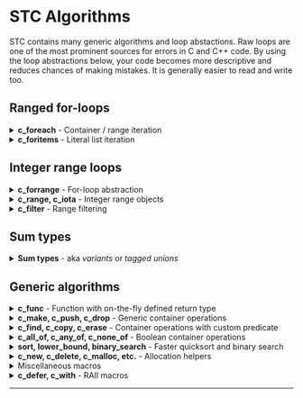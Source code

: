 # STC Algorithms

STC contains many generic algorithms and loop abstactions. Raw loops are one of the most prominent
sources for errors in C and C++ code. By using the loop abstractions below, your code becomes more
descriptive and reduces chances of making mistakes. It is generally easier to read and write too.

## Ranged for-loops
<details>
<summary><b>c_foreach</b> - Container / range iteration</summary>
"No raw loops" - Sean Parent

### c_foreach, c_foreach_reverse, c_foreach_n, c_foreach_kv
```c++
#include "stc/common.h"
```

| Usage                                    | Description                               |
|:-----------------------------------------|:------------------------------------------|
| `c_foreach (it, ctype, container)`       | Iteratate all elements                    |
| `c_foreach (it, ctype, it1, it2)`        | Iterate the range [it1, it2)              |
| `c_foreach_reverse (it, ctype, container)`| Iteratate elements in reverse: *vec, deque, queue, stack* |
| `c_foreach_reverse (it, ctype, it1, it2)`| Iteratate range [it1, it2) elements in reverse. |
| `c_foreach_n (it, ctype, container, n)`| Iteratate `n` first elements. Index variable is `{it}_index`. |
| `c_foreach_kv (key, val, ctype, container)` | Iterate maps with "structured binding" |

```c++
#define i_type IMap, int, int
#include "stc/smap.h"
// ...
IMap map = c_make(IMap, { {23,1}, {3,2}, {7,3}, {5,4}, {12,5} });

c_foreach (i, IMap, map)
    printf(" %d", i.ref->first);
// 3 5 7 12 23

// same, with raw for loop:
for (IMap_iter i = IMap_begin(&map); i.ref; IMap_next(&i))
    printf(" %d", i.ref->first);

// iterate from iter to end
IMap_iter iter = IMap_find(&map, 7);
c_foreach (i, IMap, iter, IMap_end(&map))
    printf(" %d", i.ref->first);
// 7 12 23

// iterate first 3 with an index count enumeration
c_foreach_n (i, IMap, map, 3)
    printf(" %zd:(%d %d)", i_index, i.ref->first, i.ref->second);
// 0:(3 2) 1:(5 4) 2:(7 3)

// iterate a map using "structured binding" of the key and val pair:
c_foreach_kv (id, count, IMap, map)
    printf(" (%d %d)", *id, *count);
```
</details>
<details>
<summary><b>c_foritems</b> - Literal list iteration</summary>

### c_foritems
Iterate compound literal array elements. In addition to `i.ref`, you can access `i.index` and `i.size`.
```c++
// apply multiple push_backs
c_foritems (i, int, {4, 5, 6, 7})
    list_i_push_back(&lst, *i.ref);

// insert in existing map
c_foritems (i, hmap_ii_value, {{4, 5}, {6, 7}})
    hmap_ii_insert(&map, i.ref->first, i.ref->second);

// string literals pushed to a stack of cstr elements:
c_foritems (i, const char*, {"Hello", "crazy", "world"})
    stack_cstr_emplace(&stk, *i.ref);
```
</details>

## Integer range loops

<details>
<summary><b>c_forrange</b> - For-loop abstraction</summary>

### c_forrange, c_forrange32, c_forrange_t
- `c_forrange`: abstraction for iterating sequence of integers. Like python's **for** *i* **in** *range()* loop. Uses `isize` (*ptrdiff_t*) as control variable.
- `c_forrange32` is like *c_forrange*, but uses `int32` as control variable.
- `c_forrange_t` is like *c_forrange*, but takes an additional ***type*** for the control variable as first argument.

| Usage                                | Python equivalent                    |
|:-------------------------------------|:-------------------------------------|
| `c_forrange (stop)`                  | `for _ in range(stop):`              |
| `c_forrange (i, stop)`               | `for i in range(stop):`              |
| `c_forrange (i, start, stop)`        | `for i in range(start, stop):`       |
| `c_forrange (i, start, stop, step)`  | `for i in range(start, stop, step):` |

| Usage                                          |
|:-----------------------------------------------|
| `c_forrange_t(IntType, i, stop)`               |
| `c_forrange_t(IntType, i, start, stop)`        |
| `c_forrange_t(IntType, i, start, stop, step)`  |

```c++
c_forrange (5) printf("x");
// xxxxx
c_forrange (i, 5) printf(" %lld", i);
// 0 1 2 3 4
c_forrange (i, -3, 3) printf(" %lld", i);
// -3 -2 -1 0 1 2
c_forrange (i, 30, 0, -5) printf(" %lld", i);
// 30 25 20 15 10 5
```
</details>
<details>
<summary><b>c_range, c_iota</b> - Integer range objects</summary>

### crange, crange32, c_iota
An integer sequence generator type, similar to [boost::irange](https://www.boost.org/doc/libs/release/libs/range/doc/html/range/reference/ranges/irange.html).

- `crange` uses `isize` (ptrdiff_t) as control variable
- `crange32` is like *crange*, but uses `int32` as control variable, which may be faster.

```c++
crange      crange_make(stop);              // 0, 1, ... stop-1
crange      crange_make(start, stop);       // start, start+1, ... stop-1
crange      crange_make(start, stop, step); // start, start+step, ... upto-not-including stop,
                                            // step may be negative.
crange_iter crange_begin(crange* self);
void        crange_next(crange_iter* it);


crange&     c_iota(start);                  // l-value; NB! otherwise like crange_make(start, INTPTR_MAX)
crange&     c_iota(start, stop);            // l-value; otherwise like crange_make(start, stop)
crange&     c_iota(start, stop, step);      // l-value; otherwise like crange_make(start, stop, step)
```
 The **crange_value** type is *isize*. Variables *start*, *stop*, and *step* are of type *crange_value*.
```c++
// 1. All primes less than 32: See below for c_filter() and is_prime()
crange r1 = crange_make(3, 32, 2);
printf("2"); // first prime
c_filter(crange, r1, true
    && is_prime(*value)
    && printf(" %zi", *value)
);
// 2 3 5 7 11 13 17 19 23 29 31

// 2. The first 11 primes:
// c_iota() can be used as argument to c_filter.
printf("2");
c_filter(crange, c_iota(3), true
    && is_prime(*value)
    && (printf(" %zi", *value), c_flt_take(10))
);
// 2 3 5 7 11 13 17 19 23 29 31
```

</details>
<details>
<summary><b>c_filter</b> - Range filtering</summary>

### c_filter, c_filter_zip, c_filter_pairwise, c_forfilter
Functional programming with chained `&&` filtering. `value` is the pointer to current value.
It enables a subset of functional programming like in other popular languages.

- **Note 1**: The **_reverse** variants only works with *vec, deque, stack, queue* containers.
- **Note 2**: There is also a `c_forfilter` loop variant of `c_filter`. It uses the filter namings
`c_fflt_skip(it, numItems)`, etc.

| Usage                                | Description                       |
|:-------------------------------------|:----------------------------------|
| `c_filter(CType, container, filters)` | Filter items in chain with the && operator |
| `c_filter_from(CType, start, filters)` | Filter from start iterator |
| `c_filter_reverse(CType, cnt, filters)` | Filter items in reverse order  |
| `c_filter_reverse_from(CType, rstart, filters)` | Filter reverse from rstart iterator |
| *c_filter_zip*, *c_filter_pairwise*: ||
| `c_filter_zip(CType, cnt1, cnt2, filters)` | Filter (cnt1, cnt2) items |
| `c_filter_zip(CType1, cnt1, CType2, cnt2, filters)` | May use different types for cnt1, cnt2 |
| `c_filter_reverse_zip(CType, cnt1, cnt2, filters)` | Filter (cnt1, cnt2) items in reverse order  |
| `c_filter_reverse_zip(CType1, cnt1, CType2, cnt2, filters)` | May use different types for cnt1, cnt2 |
| `c_filter_pairwise(CType, cnt, filters)` | Filter items pairwise as value1, value2 |

| Built-in filter              | Description                                |
|:-----------------------------|:-------------------------------------------|
| `c_flt_skip(numItems)`       | Skip numItems (increments count)           |
| `c_flt_take(numItems)`       | Take numItems only (increments count)      |
| `c_flt_skipwhile(predicate)` | Skip items until predicate is false        |
| `c_flt_takewhile(predicate)` | Take items until predicate is false        |
| `c_flt_counter()`            | Increment count and return it              |
| `c_flt_getcount()`           | Number of items passed skip/take/counter   |
| `c_flt_map(expr)`            | Map expr to current value. Input unchanged |
| `c_flt_src`                  | Pointer variable to current unmapped source value |
| `value`                      | Pointer variable to (possible mapped) value |
| For *c_filter_zip*, *c_filter_pairwise*: ||
| `c_flt_map1(expr)`           | Map expr to value1. Input unchanged |
| `c_flt_map2(expr)`           | Map expr to value2. Input unchanged |
| `c_flt_src1, c_flt_src2`     | Pointer variables to current unmapped source values |
| `value1, value2`             | Pointer variables to (possible mapped) values |

[ [Run this example](https://godbolt.org/z/MhW7xz5sn) ]
```c++
#include <stdio.h>
#define i_type Vec, int
#include "stc/stack.h"
#include "stc/algorithm.h"

int main(void)
{
    Vec vec = c_make(Vec, {1, 2, 3, 4, 5, 6, 7, 8, 1, 2, 3, 9, 10, 11, 12, 5});

    c_filter(Vec, vec, true
        && c_flt_skipwhile(*value < 3)  // skip leading values < 3
        && (*value & 1) == 1            // then use odd values only
        && c_flt_map(*value * 2)        // multiply by 2
        && c_flt_takewhile(*value < 20) // stop if mapped *value >= 20
        && printf(" %d", *value)        // print value
    );
    //  6 10 14 2 6 18
    puts("");
    Vec_drop(&vec);
}
```
</details>

## Sum types

<details>
<summary><b>Sum types</b> - aka <i>variants</i> or <i>tagged unions</i></summary>

This is a tiny, robust and fully typesafe implementation of sum types. They work
similarly as in Zig, Odin and Rust, and is just as easy and safe to use.
Each tuple/parentesized field is an enum (tag) with an associated data type (payload),
called a *variant* of the sum type. The sum type itself is a **union** type.

Synopsis:
```c++
// Define a sum type
c_sumtype (SumType,
    (VariantEnum1, VariantType1),
    ...
    (VariantEnumN, VariantTypeN)
);

SumType c_variant(VariantEnum tag, VariantType value); // Sum type constructor
bool    c_holds(const SumType* obj, VariantEnum tag);  // does obj hold VariantType?
int     c_tag_index(SumType* obj);                     // 1-based index (mostly for debug)

// Use a sum type (1)
c_when (SumType* obj) {
    c_is(VariantEnum1, VariantType1* x) <body>;
    c_is(VariantEnum2) c_or_is(VariantEnum3) <body>;
    ...
    c_otherwise <body>;
}

// Use a sum type (2)
c_if_is(SumType* obj, VariantEnum1, VariantType1* x) <body>;
...
else <body>;
```
The **c_when** statement is exhaustive. The compiler will give a warning if not all variants are
covered by **c_is** (requires `-Wall` or `-Wswitch` gcc/clang compiler flag). The first enum value
is deliberately set to 1 in order to easier detect non/zero-initialized variants.

* Note: The `x` variables in the synopsis are "auto" type declared/defined - see examples.
* Caveat 1: The use of `continue` inside a `c_when` (or `c_if_is`) block, when `c_when` is inside a loop will
not work as expected. It will only break out of the `c_when`-block. Instead, use `goto` to jump to the
end of the loop. `break` will break out of `c_when`, i.e. it behaves like `switch`.
* Caveat 2: Sum types will generally not work in coroutines because the `x` variable is local and therefore
will not be preserved across `cco_yield..` / `cco_await..`.

### Example 1

[ [Run this code](https://godbolt.org/z/PEvjGff3E) ]
```c++
#include <stdio.h>
#include "stc/algorithm.h"

c_sumtype (Tree,
    (Empty, _Bool),
    (Leaf, int),
    (Node, struct {int value; Tree *left, *right;})
);

int tree_sum(Tree* t) {
    c_when (t) {
        c_is(Empty) return 0;
        c_is(Leaf, v) return *v;
        c_is(Node, n) return n->value + tree_sum(n->left) + tree_sum(n->right);
    }
    return -1;
}

int main(void) {
    Tree* tree =
    &c_variant(Node, {1,
        &c_variant(Node, {2,
            &c_variant(Leaf, 3),
            &c_variant(Leaf, 4)
        }),
        &c_variant(Leaf, 5)
    });

    printf("sum = %d\n", tree_sum(tree));
}
```

### Example 2
This example has two sum types. The `MessageChangeColor` variant uses the `Color` sum type as
its data type (payload). Because C does not have namespaces, it is recommended to prefix the variant names with the sum type name, as with regular enums.

[ [Run this code](https://godbolt.org/z/846bbjzGG) ]
```c++
// https://doc.rust-lang.org/book/ch18-03-pattern-syntax.html#destructuring-enums
#include <stdio.h>
#include <stc/algorithm.h>

c_sumtype (Color,
    (ColorRgb, struct {int32 r, g, b;}),
    (ColorHsv, struct {int32 h, s, v;})
);

c_sumtype (Message,
    (MessageQuit, _Bool),
    (MessageMove, struct {int32 x, y;}),
    (MessageWrite, const char*),
    (MessageChangeColor, Color)
);


int main(void) {
    Message msg[] = {
        c_variant(MessageMove, {42, 314}),
        c_variant(MessageChangeColor, c_variant(ColorHsv, {0, 160, 255})),
    };

    c_forrange (i, c_arraylen(msg))
    c_when (&msg[i]) {
        c_is(MessageQuit) {
            printf("The Quit variant has no data to destructure.\n");
        }
        c_is(MessageMove, p) {
            printf("Move %d in the x direction and %d in the y direction\n", p->x, p->y);
        }
        c_is(MessageWrite, text) {
            printf("Text message: %s\n", *text);
        }
        c_is(MessageChangeColor, cc) c_when (cc) {
            c_is(ColorRgb, c)
                printf("Change color to red %d, green %d, and blue %d\n", c->r, c->g, c->b);
            c_is(ColorHsv, c)
                printf("Change color to hue %d, saturation %d, value %d\n", c->h, c->s, c->v);
        }
    }
}
```
</details>


## Generic algorithms

<details>
<summary><b>c_func</b> - Function with on-the-fly defined return type</summary>

### c_func

A macro for conveniently defining functions with multiple return values. This is for encouraging
to write functions that returns extra error context when error occurs, or just multiple return values.

```c++
Vec get_data(void) {
    return c_make(Vec, {1, 2, 3, 4, 5, 6});
}

// same as get_data(), but with the c_func macro "syntax".
c_func (get_data1,(void), ->, Vec) {
    return c_make(Vec, {1, 2, 3, 4, 5, 6});
}

// return two Vec types "on-the-fly".
c_func (get_data2,(void), ->, struct {Vec v1, v2;}) {
    return (get_data2_result){
        .v1 = c_make(Vec, {1, 2, 3, 4, 5, 6}),
        .v2 = c_make(Vec, {7, 8, 9, 10, 11})
    };
}

// return a Vec, and an err code which is 0 if OK.
c_func (load_data,(const char* fname), ->, struct {Vec vec; int err;}) {
    FILE* fp = fopen(fname, "rb");
    if (fp == 0)
        return (load_data_result){.err = 1};

    load_data_result out = {Vec_with_size(1024, '\0')};
    fread(out.vec.data, sizeof(out.vec.data[0]), 1024, fp);
    fclose(fp);
    return out;
}
```
</details>
<details>
<summary><b>c_make, c_push, c_drop</b> - Generic container operations</summary>

These work on any container. *c_make()* may also be used for **cspan** views.

### c_make, c_push, c_drop

- **c_make** - construct any container from an initializer list
- **c_push** - push values onto any container from an initializer list
- **c_drop** - drop (destroy) multiple containers of the same type

[ [Run this code](https://godbolt.org/z/K9Y5EMGxM) ]
```c++
#include <stdio.h>
#define i_type Vec, int
#include "stc/vec.h"

#define i_type Map, int, int
#include "stc/hmap.h"

c_func (split_map,(Map map), ->, struct {Vec keys, values;}) {
    split_map_result out = {0};
    c_foreach_kv (k, v, Map, map) {
        Vec_push(&out.keys, *k);
        Vec_push(&out.values, *v);
    }
    return out;
}

int main(void) {
    Vec vec = c_make(Vec, {1, 2, 3, 4, 5, 6});
    Map map = c_make(Map, {{1, 2}, {3, 4}, {5, 6}});

    c_push(Vec, &vec, {7, 8, 9, 10, 11, 12});
    c_push(Map, &map, {{7, 8}, {9, 10}, {11, 12}});

    c_foreach (i, Vec, vec)
        printf("%d ", *i.ref);
    puts("");

    c_foreach_kv(k, v, Map, map)
        printf("[%d %d] ", *k, *v);
    puts("");

    split_map_result res = split_map(map);

    c_foreach (i, Vec, res.values)
        printf("%d ", *i.ref);
    puts("");

    c_drop(Vec, &vec, &res.keys, &res.values);
    c_drop(Map, &map);
}
```
</details>
<details>
<summary><b>c_find, c_copy, c_erase</b> - Container operations with custom predicate</summary>

### c_find_if, c_find_reverse_if
Find linearily in containers using a predicate. `value` is a pointer to each element in predicate.
***outiter_ptr*** must be defined prior to call.
- `c_find_if(CntType, cnt, outiter_ptr, pred)`.
- `c_find_if(CntType, startiter, enditer, outiter_ptr, pred)`
- `c_find_reverse_if(CntType, cnt, outiter_ptr, pred)`
- `c_find_reverse_if(CntType, startiter, enditer, outiter_ptr, pred)`

### c_copy, c_copy_reverse, c_copy_if, c_copy_reverse_if
Copy linearily in containers using a predicate. `value` is a pointer to each element in predicate.
- `c_copy(CntType, cnt, outcnt_ptr)`
- `c_copy(CntType, cnt, OutCnt, outcnt_ptr)`
- `c_copy_reverse(CntType, cnt, outcnt_ptr)`
- `c_copy_reverse(CntType, cnt, OutCnt, outcnt_ptr)`
- `c_copy_if(CntType, cnt, outcnt_ptr, pred)`
- `c_copy_if(CntType, cnt, OutCnt, outcnt_ptr, pred)`
- `c_copy_reverse_if(CntType, cnt, outcnt_ptr, pred)`
- `c_copy_reverse_if(CntType, cnt, OutCnt, outcnt_ptr, pred)`

### c_erase_if, c_eraseremove_if
Erase linearily in containers using a predicate. `value` is a pointer to each element in predicate.
- `c_erase_if(CntType, cnt_ptr, pred)`. Use with **list**, **hmap**, **hset**, **smap**, and **sset**.
- `c_eraseremove_if(CntType, cnt_ptr, pred)`. Use with **stack**, **vec**, **deque**, and **queue** only.
```c++
#include <stdio.h>
#include "stc/cstr.h"
#include "stc/algorithm.h"

#define i_type Vec, int
#define i_use_cmp
#include "stc/vec.h"

#define i_type List, int
#define i_use_cmp
#include "stc/list.h"

#define i_type Map
#define i_keypro cstr
#define i_val int
#include "stc/smap.h"

int main(void)
{
    // Clone all *value > 10 to outvec. Note: `value` is a pointer to current element
    Vec vec = c_make(Vec, {2, 30, 21, 5, 9, 11});
    Vec outvec = {0};

    c_copy_if(Vec, vec, &outvec, *value > 10);
    c_foreach (i, Vec, outvec) printf(" %d", *i.ref);
    puts("");

    // Search vec for first value > 20.
    Vec_iter result;

    c_find_if(Vec, vec, &result, *value > 20);
    if (result.ref) printf("found %d\n", *result.ref);

    // Erase values between 20 and 25 in vec:
    c_eraseremove_if(Vec, &vec, 20 < *value && *value < 25);
    c_foreach (i, Vec, vec) printf(" %d", *i.ref);
    puts("");

    // Erase all values > 20 in a linked list:
    List list = c_make(List, {2, 30, 21, 5, 9, 11});

    c_erase_if(List, &list, *value > 20);
    c_foreach (i, List, list) printf(" %d", *i.ref);
    puts("");

    // Search a sorted map from it1, for the first string containing "hello" and erase it:
    Map map = c_make(Map, {{"yes",1}, {"no",2}, {"say hello from me",3}, {"goodbye",4}});
    Map_iter res, it1 = Map_begin(&map);

    c_find_if(Map, it1, Map_end(&map), &res, cstr_contains(&value->first, "hello"));
    if (res.ref) Map_erase_at(&map, res);

    // Erase all strings containing "good" in the sorted map:
    c_erase_if(Map, &map, cstr_contains(&value->first, "good"));
    c_foreach (i, Map, map) printf("%s, ", cstr_str(&i.ref->first));

    c_drop(Vec, &vec, &outvec);
    List_drop(&list);
    Map_drop(&map);
}
```
</details>
<details>
<summary><b>c_all_of, c_any_of, c_none_of</b> - Boolean container operations</summary>

### c_all_of, c_any_of, c_none_of
Test a container/range using a predicate. ***result*** is output and must be declared prior to call.
- `void c_all_of(CntType, cnt, bool* result, pred)`
- `void c_any_of(CntType, cnt, bool* result, pred)`
- `void c_none_of(CntType, cnt, bool* result, pred)`
```c++
#define DivisibleBy(n) (*value % (n) == 0) // `value` refers to the current element

bool result;
c_any_of(vec_int, vec, &result, DivisibleBy(7));
if (result)
    puts("At least one number is divisible by 7");
```
</details>
<details>
<summary><b>sort, lower_bound, binary_search</b> - Faster quicksort and binary search</summary>

### sort, lower_bound, binary_search

- `X` refers to the template name specified by `i_type` or `i_key`.
- All containers with random access may be sorted, including regular C-arrays, i.e. **stack**, **vec**
and **deque** when either `i_use_cmp`, `i_cmp` or `i_less` is defined.
- Linked **list** may also be sorted, i.e. only *X_sort()* is available.
```c++
                // Sort c-arrays by defining i_type and include "stc/sort.h":
void            X_sort(const X array[], isize len);
isize           X_lower_bound(const X array[], i_key key, isize len);
isize           X_binary_search(const X array[], i_key key, isize len);

                // or random access containers when `i_less`, `i_cmp` is defined:
void            X_sort(X* self);
isize           X_lower_bound(const X* self, i_key key);
isize           X_binary_search(const X* self, i_key key);

                // functions for sub ranges:
void            X_sort_lowhigh(X* self, isize low, isize high);
isize           X_lower_bound_range(const X* self, i_key key, isize start, isize end);
isize           X_binary_search_range(const X* self, i_key key, isize start, isize end);
```
`i_type` may be customized in the normal way, along with comparison function `i_cmp` or `i_less`.

##### Performance
The *X_sort()*, *X_sort_lowhigh()* functions are about twice as fast as *qsort()* and comparable in
speed with *std::sort()**. Both *X_binary_seach()* and *X_lower_bound()* are about 30% faster than
c++ *std::lower_bound()*.
##### Usage examples
```c++
#define i_key int // sort a regular c-array of ints
#include "stc/sort.h"
#include <stdio.h>

int main(void) {
    int nums[] = {5, 3, 5, 9, 7, 4, 7, 2, 4, 9, 3, 1, 2, 6, 4};
    ints_sort(nums, c_arraylen(nums)); // `ints` derived from the `i_key` name
    c_forrange (i, c_arraylen(arr)) printf(" %d", arr[i]);
}
```

```c++
#define i_type MyDeq, int
#define i_use_cmp      // enable sorting
#include "stc/deque.h" // can be swapped with any of the above
#include <stdio.h>

int main(void) {
    MyDeq deq = c_make(MyDeq, {5, 3, 5, 9, 7, 4, 7});

    MyDeq_sort(&deq);
    c_foreach (i, MyDeq, deq) printf(" %d", *i.ref); puts("");
    MyDeq_drop(&deq);
}
```

</details>
<details>
<summary><b>c_new, c_delete, c_malloc, etc.</b> - Allocation helpers</summary>

### c_new, c_delete

- `c_new(Type, value)` - Allocate *and initialize* a new object on the heap with *value*.
- `c_new_n(Type, n)` - Allocate an array of ***n*** new objects on the heap, initialized to zero.
- `c_delete(Type, ptr)` - *Type_drop(ptr)* and *c_free(ptr, ..)* allocated on the heap. NULL is OK.
- `c_delete_n(Type, arr, n)` - *Type_drop(&arr[i])* and *c_free(arr, ..)* of ***n*** objects allocated on the heap. (NULL, 0) is OK.
```c++
#include "stc/cstr.h"

cstr* stringptr = c_new (cstr, cstr_from("Hello"));
printf("%s\n", cstr_str(stringp));
c_delete(cstr, stringptr);
```

### c_malloc, c_calloc, c_realloc, c_free
Memory allocator wrappers which uses signed sizes. Note that the signatures for
*c_realloc()* and *c_free()* have an extra size parameter. These will be used as
default in containers unless `i_malloc`, `i_calloc`, `i_realloc`, and `i_free` are user defined. See
[Per container-instance customization](../README.md#per-container-instance-customization)
- `void* c_malloc(isize sz)`
- `void* c_calloc(isize n, isize sz)`
- `void* c_realloc(void* old_p, isize old_sz, isize new_sz)`
- `void c_free(void* p, isize sz)`

</details>
<details>
<summary>Miscellaneous macros</summary>

### c_arraylen
Return number of elements in an array. array must not be a pointer!
```c++
int array[] = {1, 2, 3, 4};
isize n = c_arraylen(array);
```

### c_swap, c_const_cast
```c++
// Side effect- and typesafe macro for swapping internals of two objects of same type:
c_swap(&map1, &map2);

// Type-safe casting a from const (pointer):
const char cs[] = "Hello";
char* s = c_const_cast(char*, cs); // OK
int* ip = c_const_cast(int*, cs);  // issues a warning!

// Type safe casting:
#define tofloat(d) c_safe_cast(float, double, d)
```
</details>
<!--
<details>
<summary>Predefined template parameter functions</summary>
### Predefined template parameter functions

**cstr_raw** - Non-owning `const char*` "class" element type: `#define i_keyclass cstr_raw`
```c++
typedef         const char* cstr_raw;
int             cstr_raw_cmp(const cstr_raw* x, const cstr_raw* y);
size_t          cstr_raw_hash(const cstr_raw* x);
cstr_raw        cstr_raw_clone(cstr_raw sp);
void            cstr_raw_drop(cstr_raw* x);
```
Default implementations
```c++
int             c_default_cmp(const Type*, const Type*);    // <=>
bool            c_default_less(const Type*, const Type*);   // <
bool            c_default_eq(const Type*, const Type*);     // ==
size_t          c_default_hash(const Type*);
Type            c_default_clone(Type val);                  // return val
Type            c_default_toraw(const Type* p);             // return *p
void            c_default_drop(Type* p);                    // does nothing
```
</details>
-->
<details>
<summary><b>c_defer, c_with</b> - RAII macros</summary>

### c_defer, c_with

| Usage                                 | Description                                            |
|:--------------------------------------|:-------------------------------------------------------|
| `c_defer (deinit, ...) {}`            | Defers execution of `deinit`s to end of scope          |
| `c_with (init, deinit) {}`            | Declare and/or initialize a variable. Defers execution of `deinit` to end of scope |
| `c_with (init, condition, deinit) {}` | Adds a predicate in order to exit early if init fails  |
| `continue`                            | Break out of a `c_with` scope without resource leakage |
*Note*: Regular `return`, `break` and `continue` must not be used
anywhere inside a defer scope.

```c++
// declare and init a new scoped variable and specify the deinitialize call:
c_with (cstr str = cstr_lit("Hello"), cstr_drop(&str))
{
    cstr_append(&str, " world");
    printf("%s\n", cstr_str(&str));
}

pthread_mutex_t lock;
...
// use c_with without variable declaration:
c_with (pthread_mutex_lock(&lock), pthread_mutex_unlock(&lock))
{
    // syncronized code
}
```

**Example 2**: Load each line of a text file into a vector of strings:
```c++
#include <errno.h>
#include "stc/cstr.h"

#define i_keypro cstr
#include "stc/vec.h"

// receiver should check errno variable
vec_cstr readFile(const char* name)
{
    vec_cstr vec = {0}; // returned
    c_with (FILE* fp = fopen(name, "r"), fp != NULL, fclose(fp))
    c_with (cstr line = {0}, cstr_drop(&line))
        while (cstr_getline(&line, fp))
            vec_cstr_emplace(&vec, cstr_str(&line));
    return vec;
}

int main(void)
{
    c_with (vec_cstr vec = readFile(__FILE__), vec_cstr_drop(&vec))
        c_foreach (i, vec_cstr, vec)
            printf("| %s\n", cstr_str(i.ref));
}
```
</details>

---
